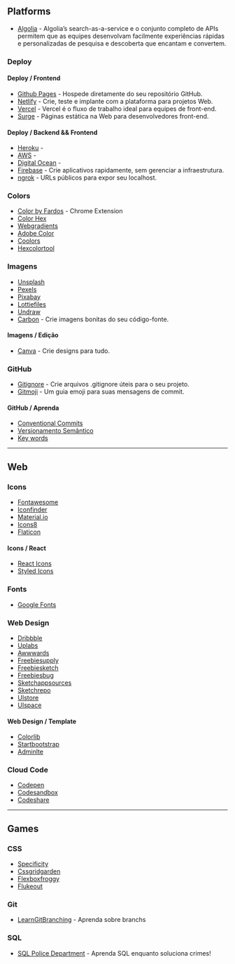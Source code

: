 ## Platforms

- [Algolia](https://www.algolia.com/) - Algolia’s search-as-a-service e o conjunto completo de APIs permitem que as equipes desenvolvam facilmente experiências rápidas e personalizadas de pesquisa e descoberta que encantam e convertem.

### Deploy

#### Deploy / Frontend

- [Github Pages](https://pages.github.com/) - Hospede diretamente do seu repositório GitHub.
- [Netlify](https://www.netlify.com/) - Crie, teste e implante com a plataforma para projetos Web.
- [Vercel](https://vercel.com/) - Vercel é o fluxo de trabalho ideal para equipes de front-end.
- [Surge](https://surge.sh/) - Páginas estática na Web para desenvolvedores front-end.

#### Deploy / Backend && Frontend

- [Heroku](https://dashboard.heroku.com/apps) -
- [AWS](https://aws.amazon.com/) -
- [Digital Ocean](https://www.digitalocean.com/) -
- [Firebase](https://firebase.google.com/) - Crie aplicativos rapidamente, sem gerenciar a infraestrutura.
- [ngrok](https://ngrok.com/) - URLs públicos para expor seu localhost.

### Colors

- [Color by Fardos](https://chrome.google.com/webstore/detail/color-by-fardos/iibpgpkhpfggipbacjfeijkloidhmiei/) - Chrome Extension
- [Color Hex](https://www.color-hex.com/)
- [Webgradients](https://webgradients.com/)
- [Adobe Color](https://color.adobe.com/pt/create/color-wheel)
- [Coolors](https://coolors.co/)
- [Hexcolortool](https://www.hexcolortool.com/)

### Imagens

- [Unsplash](https://unsplash.com/)
- [Pexels](https://www.pexels.com/)
- [Pixabay](https://pixabay.com/pt/)
- [Lottiefiles](https://lottiefiles.com/)
- [Undraw](https://undraw.co/illustrations)
- [Carbon](https://carbon.now.sh/) - Crie imagens bonitas do seu código-fonte.

#### Imagens / Edição

- [Canva](https://www.canva.com/) - Crie designs para tudo.

### GitHub

- [Gitignore](https://www.gitignore.io/) - Crie arquivos .gitignore úteis para o seu projeto.
- [Gitmoji](https://gitmoji.carloscuesta.me/) - Um guia emoji para suas mensagens de commit.

#### GitHub / Aprenda

- [Conventional Commits](https://www.conventionalcommits.org/pt-br/v1.0.0-beta.4/)
- [Versionamento Semântico](https://semver.org/lang/pt-BR/)
- [Key words](https://tools.ietf.org/html/rfc2119)

---

## Web

### Icons

- [Fontawesome](https://fontawesome.com/icons?d=gallery)
- [Iconfinder](https://www.iconfinder.com/)
- [Material.io](https://material.io/resources/icons/)
- [Icons8](https://icons8.com/)
- [Flaticon](https://www.flaticon.com/)

#### Icons / React

- [React Icons](https://react-icons.github.io/react-icons/)
- [Styled Icons](https://styled-icons.js.org/)

### Fonts

- [Google Fonts](https://fonts.google.com/)

### Web Design

- [Dribbble](https://dribbble.com/shots/following/web-design)
- [Uplabs](https://www.uplabs.com/)
- [Awwwards](https://www.awwwards.com/)
- [Freebiesupply](https://freebiesupply.com/)
- [Freebiesketch](https://freebiesketch.com/)
- [Freebiesbug](https://freebiesbug.com/)
- [Sketchappsources](https://www.sketchappsources.com/)
- [Sketchrepo](https://sketchrepo.com/)
- [UIstore](https://www.uistore.design/)
- [UIspace](https://uispace.net/)

#### Web Design / Template

- [Colorlib](https://colorlib.com/wp/templates/)
- [Startbootstrap](https://startbootstrap.com/themes/)
- [Adminlte](https://adminlte.io/)

### Cloud Code

- [Codepen](https://codepen.io/)
- [Codesandbox](https://codesandbox.io/)
- [Codeshare](https://codeshare.io/)

---

## Games

### CSS

- [Specificity](https://specificity.keegan.st/)
- [Cssgridgarden](https://cssgridgarden.com/)
- [Flexboxfroggy](https://flexboxfroggy.com/#pt-br)
- [Flukeout](https://flukeout.github.io/)

### Git

- [LearnGitBranching](https://learngitbranching.js.org/) - Aprenda sobre branchs

### SQL

- [SQL Police Department](https://sqlpd.com/) - Aprenda SQL enquanto soluciona crimes!
